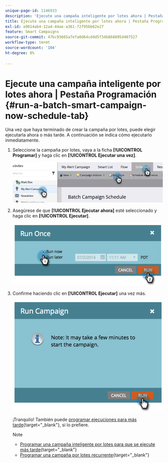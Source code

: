```yaml
---
unique-page-id: 1146933
description: 'Ejecute una campaña inteligente por lotes ahora | Pestaña Programación: Documentos de Marketo: documentación del producto'
title: Ejecute una campaña inteligente por lotes ahora | Pestaña Programación
exl-id: a9014ab4-12a4-44ae-a361-72f95bb62e27
feature: Smart Campaigns
source-git-commit: 47bc93665a7efa0d64cd4d5f34b868895d407527
workflow-type: tm+mt
source-wordcount: '104'
ht-degree: 0%

---
```


# Ejecute una campaña inteligente por lotes ahora | Pestaña Programación {#run-a-batch-smart-campaign-now-schedule-tab}

Una vez que haya terminado de crear la campaña por lotes, puede elegir ejecutarla ahora o más tarde. A continuación se indica cómo ejecutarlo inmediatamente.

1. Seleccione la campaña por lotes, vaya a la ficha **[!UICONTROL Programar]** y haga clic en **[!UICONTROL Ejecutar una vez]**.

   ![](assets/run-a-batch-smart-campaign-now-schedule-tab-1.png)

1. Asegúrese de que **[!UICONTROL Ejecutar ahora]** esté seleccionado y haga clic en **[!UICONTROL Ejecutar]**.

   ![](assets/run-a-batch-smart-campaign-now-schedule-tab-2.png)

1. Confirme haciendo clic en **[!UICONTROL Ejecutar]** una vez más.

   ![](assets/run-a-batch-smart-campaign-now-schedule-tab-3.png)

   ¡Tranquilo! También puede [programar ejecuciones para más tarde](/help/marketo/product-docs/core-marketo-concepts/smart-campaigns/using-smart-campaigns/schedule-a-batch-smart-campaign-to-run-later.md){target="_blank"}, si lo prefiere.

   >[!NOTE]
   >
   >* [Programar una campaña inteligente por lotes para que se ejecute más tarde](/help/marketo/product-docs/core-marketo-concepts/smart-campaigns/using-smart-campaigns/schedule-a-batch-smart-campaign-to-run-later.md){target="_blank"}
   >* [Programar una campaña por lotes recurrente](/help/marketo/product-docs/core-marketo-concepts/smart-campaigns/using-smart-campaigns/schedule-a-recurring-batch-campaign.md){target="_blank"}
